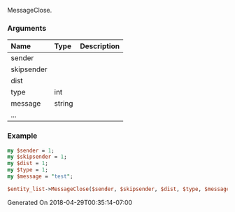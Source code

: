 MessageClose.
### Arguments
**Name**|**Type**|**Description**
:---|:---|:---
sender||
skipsender||
dist||
type|int|
message|string|
...||

### Example

```perl
my $sender = 1;
my $skipsender = 1;
my $dist = 1;
my $type = 1;
my $message = "test";

$entity_list->MessageClose($sender, $skipsender, $dist, $type, $message, ...); # Returns void
```


Generated On 2018-04-29T00:35:14-07:00